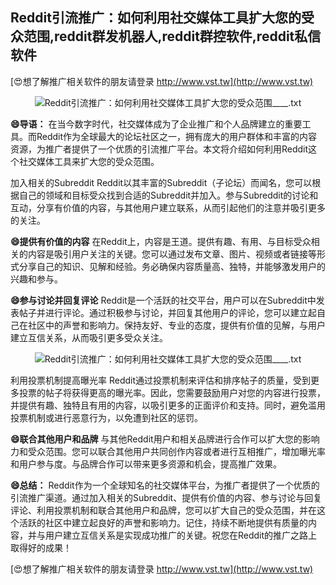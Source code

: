 ## **Reddit引流推广：如何利用社交媒体工具扩大您的受众范围,reddit群发机器人,reddit群控软件,reddit私信软件**

[😍想了解推广相关软件的朋友请登录 http://www.vst.tw](http://www.vst.tw)

 <center><img src="https://vst.tw/MP4/tuiguang/png/0.png" alt="Reddit引流推广：如何利用社交媒体工具扩大您的受众范围____.txt"></center>

**😄导语：**
在当今数字时代，社交媒体成为了企业推广和个人品牌建立的重要工具。而Reddit作为全球最大的论坛社区之一，拥有庞大的用户群体和丰富的内容资源，为推广者提供了一个优质的引流推广平台。本文将介绍如何利用Reddit这个社交媒体工具来扩大您的受众范围。

加入相关的Subreddit
Reddit以其丰富的Subreddit（子论坛）而闻名，您可以根据自己的领域和目标受众找到合适的Subreddit并加入。参与Subreddit的讨论和互动，分享有价值的内容，与其他用户建立联系，从而引起他们的注意并吸引更多的关注。

**😄提供有价值的内容**
在Reddit上，内容是王道。提供有趣、有用、与目标受众相关的内容是吸引用户关注的关键。您可以通过发布文章、图片、视频或者链接等形式分享自己的知识、见解和经验。务必确保内容质量高、独特，并能够激发用户的兴趣和参与。

**😄参与讨论并回复评论**
Reddit是一个活跃的社交平台，用户可以在Subreddit中发表帖子并进行评论。通过积极参与讨论，并回复其他用户的评论，您可以建立起自己在社区中的声誉和影响力。保持友好、专业的态度，提供有价值的见解，与用户建立互信关系，从而吸引更多受众关注。

 <center><img src="https://vst.tw/MP4/tuiguang/png/1.png" alt="Reddit引流推广：如何利用社交媒体工具扩大您的受众范围____.txt"></center>

利用投票机制提高曝光率
Reddit通过投票机制来评估和排序帖子的质量，受到更多投票的帖子将获得更高的曝光率。因此，您需要鼓励用户对您的内容进行投票，并提供有趣、独特且有用的内容，以吸引更多的正面评价和支持。同时，避免滥用投票机制或进行恶意行为，以免遭到社区的惩罚。

**😄联合其他用户和品牌**
与其他Reddit用户和相关品牌进行合作可以扩大您的影响力和受众范围。您可以联合其他用户共同创作内容或者进行互相推广，增加曝光率和用户参与度。与品牌合作可以带来更多资源和机会，提高推广效果。

**😄总结：**
Reddit作为一个全球知名的社交媒体平台，为推广者提供了一个优质的引流推广渠道。通过加入相关的Subreddit、提供有价值的内容、参与讨论与回复评论、利用投票机制和联合其他用户和品牌，您可以扩大自己的受众范围，并在这个活跃的社区中建立起良好的声誉和影响力。记住，持续不断地提供有质量的内容，并与用户建立互信关系是实现成功推广的关键。祝您在Reddit的推广之路上取得好的成果！

[😍想了解推广相关软件的朋友请登录 http://www.vst.tw](http://www.vst.tw)



